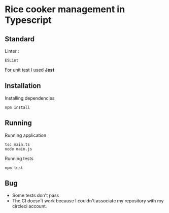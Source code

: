 # Rice cooker management in Typescript 

## Standard 
Linter : 
```
ESLint
```

For unit test I used **Jest** 

## Installation
Installing dependencies 
```
npm install
```

## Running 
Running application 
```
tsc main.ts
node main.js
```

Running tests
```
npm test
````

## Bug 
* Some tests don't pass 
* The CI doesn't work because I couldn't associate my repository with my circleci account. 
